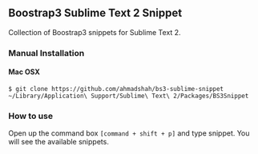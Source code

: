 ## Boostrap3 Sublime Text 2 Snippet

Collection of Boostrap3 snippets for Sublime Text 2.

### Manual Installation

#### Mac OSX
```
$ git clone https://github.com/ahmadshah/bs3-sublime-snippet ~/Library/Application\ Support/Sublime\ Text\ 2/Packages/BS3Snippet
```

### How to use
Open up the command box `[command + shift + p]` and type snippet. You will see the available snippets.